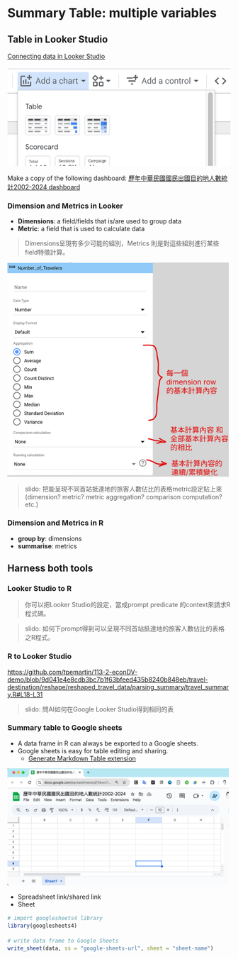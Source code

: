 # Summary Table: multiple variables

## Table in Looker Studio

  [Connecting data in Looker Studio](lookerstudio-connect-data.md)

![](../img/2025-03-11-12-47-01.png)

Make a copy of the following dashboard:
[歷年中華民國國民出國目的地人數統計2002-2024 dashboard](https://lookerstudio.google.com/reporting/c0b8fea5-3335-4713-8b01-ed45cbf8f392)

### Dimension and Metrics in Looker

  - **Dimensions**: a field/fields that is/are used to group data
  - **Metric**: a field that is used to calculate data

> Dimensions呈現有多少可能的組別，Metrics 則是對這些組別進行某些field特徵計算。

<img src="../img/Metric-calculation.png" width="500px">

> slido: 把能呈現不同首站抵達地的旅客人數佔比的表格metric設定貼上來(dimension? metric? metric aggregation? comparison computation? etc.)

### Dimension and Metrics in R

  - **group by**: dimensions  
  - **summarise**: metrics

## Harness both tools

### Looker Studio to R

> 你可以把Looker Studio的設定，當成prompt predicate 的context來請求R程式碼。 

> slido: 如何下prompt得到可以呈現不同首站抵達地的旅客人數佔比的表格之R程式。
>

### R to Looker Studio

https://github.com/tpemartin/113-2-econDV-demo/blob/9d041e4e8cdb3bc7b1f63bfeed435b8240b848eb/travel-destination/reshape/reshaped_travel_data/parsing_summary/travel_summary.R#L18-L31

> slido: 問AI如何在Google Looker Studio得到相同的表

### Summary table to Google sheets

  - A data frame in R can always be exported to a Google sheets.  
  - Google sheets is easy for table editing and sharing.  
    - [Generate Markdown Table extension](https://workspace.google.com/marketplace/app/generatemarkdowntable/23306117760)


<img src="../img/2025-03-21-14-57-05.png" width="500px"/>

  - Spreadsheet link/shared link  
  - Sheet

```R
# import googlesheets4 library
library(googlesheets4)

# write data frame to Google Sheets
write_sheet(data, ss = "google-sheets-url", sheet = "sheet-name")
```


